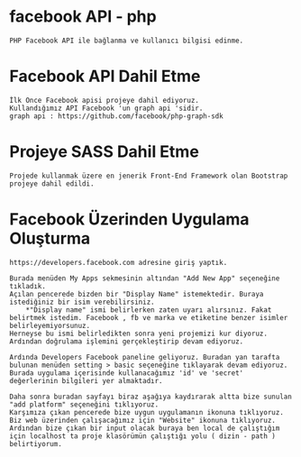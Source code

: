 # facebook API - php

	PHP Facebook API ile bağlanma ve kullanıcı bilgisi edinme.

# Facebook API Dahil Etme
	
	İlk Önce Facebook apisi projeye dahil ediyoruz.
	Kullandığımız API Facebook 'un graph api 'sidir.
	graph api : https://github.com/facebook/php-graph-sdk
	
# Projeye SASS Dahil Etme
	
	Projede kullanmak üzere en jenerik Front-End Framework olan Bootstrap projeye dahil edildi.

# Facebook Üzerinden Uygulama Oluşturma

	https://developers.facebook.com adresine giriş yaptık.

	Burada menüden My Apps sekmesinin altından "Add New App" seçeneğine tıkladık.
	Açılan pencerede bizden bir "Display Name" istemektedir. Buraya istediğiniz bir isim verebilirsiniz.
		*"Display name" ismi belirlerken zaten uyarı alırsınız. Fakat belirtmek istedim. Facebook , fb ve marka ve etiketine benzer isimler belirleyemiyorsunuz. 
	Herneyse bu ismi belirledikten sonra yeni projemizi kur diyoruz. Ardından doğrulama işlemini gerçekleştirip devam ediyoruz.
	
	Ardında Developers Facebook paneline geliyoruz. Buradan yan tarafta bulunan menüden setting > basic seçeneğine tıklayarak devam ediyoruz. Burada uygulama içerisinde kullanacağımız 'id' ve 'secret' değerlerinin bilgileri yer almaktadır. 

	Daha sonra buradan sayfayı biraz aşağıya kaydırarak altta bize sunulan "add platform" seçeneğini tıklıyoruz.
	Karşımıza çıkan pencerede bize uygun uygulamanın ikonuna tıklıyoruz. Biz web üzerinden çalışacağımız için "Website" ikonuna tıklıyoruz. Ardından bize çıkan bir input olacak buraya ben local de çalıştığım için localhost ta proje klasörümün çalıştığı yolu ( dizin - path ) belirtiyorum.	